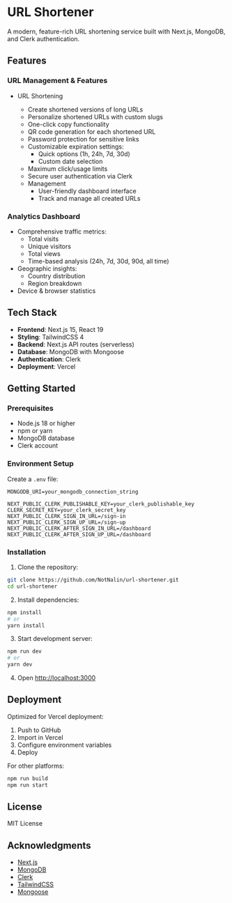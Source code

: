 # URL Shortener

A modern, feature-rich URL shortening service built with Next.js, MongoDB, and Clerk authentication.

## Features

### URL Management & Features

- URL Shortening

  - Create shortened versions of long URLs
  - Personalize shortened URLs with custom slugs
  - One-click copy functionality
  - QR code generation for each shortened URL
  - Password protection for sensitive links
  - Customizable expiration settings:
    - Quick options (1h, 24h, 7d, 30d)
    - Custom date selection
  - Maximum click/usage limits
  - Secure user authentication via Clerk
  - Management
    - User-friendly dashboard interface
    - Track and manage all created URLs


### Analytics Dashboard

- Comprehensive traffic metrics:
  - Total visits
  - Unique visitors
  - Total views
  - Time-based analysis (24h, 7d, 30d, 90d, all time)
- Geographic insights:
  - Country distribution
  - Region breakdown
- Device & browser statistics

## Tech Stack

- **Frontend**: Next.js 15, React 19
- **Styling**: TailwindCSS 4
- **Backend**: Next.js API routes (serverless)
- **Database**: MongoDB with Mongoose
- **Authentication**: Clerk
- **Deployment**: Vercel

## Getting Started

### Prerequisites

- Node.js 18 or higher
- npm or yarn
- MongoDB database
- Clerk account

### Environment Setup

Create a `.env` file:

```
MONGODB_URI=your_mongodb_connection_string

NEXT_PUBLIC_CLERK_PUBLISHABLE_KEY=your_clerk_publishable_key
CLERK_SECRET_KEY=your_clerk_secret_key
NEXT_PUBLIC_CLERK_SIGN_IN_URL=/sign-in
NEXT_PUBLIC_CLERK_SIGN_UP_URL=/sign-up
NEXT_PUBLIC_CLERK_AFTER_SIGN_IN_URL=/dashboard
NEXT_PUBLIC_CLERK_AFTER_SIGN_UP_URL=/dashboard
```

### Installation

1. Clone the repository:

```bash
git clone https://github.com/NotNalin/url-shortener.git
cd url-shortener
```

2. Install dependencies:

```bash
npm install
# or
yarn install
```

3. Start development server:

```bash
npm run dev
# or
yarn dev
```

4. Open [http://localhost:3000](http://localhost:3000)

## Deployment

Optimized for Vercel deployment:

1. Push to GitHub
2. Import in Vercel
3. Configure environment variables
4. Deploy

For other platforms:

```bash
npm run build
npm run start
```

## License

MIT License

## Acknowledgments

- [Next.js](https://nextjs.org/)
- [MongoDB](https://www.mongodb.com/)
- [Clerk](https://clerk.dev/)
- [TailwindCSS](https://tailwindcss.com/)
- [Mongoose](https://mongoosejs.com/)
